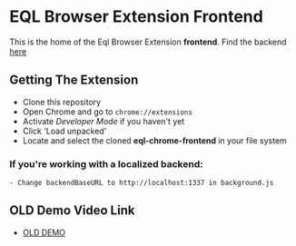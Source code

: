 # EQL Browser Extension Frontend

This is the home of the Eql Browser Extension **frontend**. Find the backend [here](https://github.com/eqlfinance/eql-browser-extension)

## Getting The Extension

- Clone this repository
- Open Chrome and go to `chrome://extensions`
- Activate *Developer Mode* if you haven't yet
- Click 'Load unpacked'
- Locate and select the cloned **eql-chrome-frontend** in your file system


### If you're working with a localized backend:

    - Change backendBaseURL to http://localhost:1337 in background.js


## OLD Demo Video Link

- [OLD DEMO](https://eql-finance.slack.com/archives/C02ED62E4TW/p1651758898459489)
